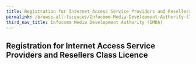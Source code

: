 ```yaml
---
title: Registration for Internet Access Service Providers and Resellers Class Licence
permalink: /browse-all-licences/Infocomm-Media-Development-Authority-(IMDA)/
third_nav_title: Infocomm Media Development Authority (IMDA)
---
```

## Registration for Internet Access Service Providers and Resellers Class Licence
